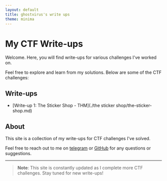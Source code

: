 ```yaml
---
layout: default
title: ghostvirus's write ups
theme: minima
---
```


# My CTF Write-ups

Welcome. Here, you will find write-ups for various challenges I've worked on.

Feel free to explore and learn from my solutions. Below are some of the CTF challenges:

## Write-ups

- [Write-up 1: The Sticker Shop - THM](./the sticker shop/the-sticker-shop.md)

## About

This site is a collection of my write-ups for CTF challenges I've solved.

Feel free to reach out to me on [telegram](https://web.telegram.org/k/#@ghostvirus62) or [GitHub](https://github.com/ghostvirus62) for any questions or suggestions.

---

> **Note**: This site is constantly updated as I complete more CTF challenges. Stay tuned for new write-ups!

